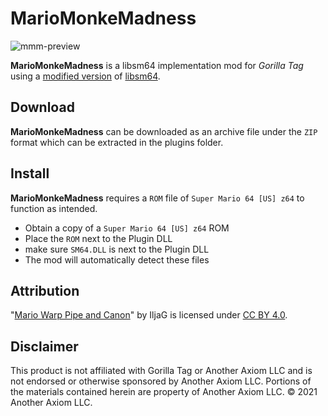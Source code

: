 # MarioMonkeMadness
![mmm-preview](https://github.com/lunakittyyy/MarioMonkeMadness/assets/17483712/c701c8f0-b7fe-4e55-9a1c-73258c34b53b)

**MarioMonkeMadness** is a libsm64 implementation mod for *Gorilla Tag* using a [modified version](https://github.com/sashaantipov2012/libsm64-unity-bepinex) of [libsm64](https://github.com/libsm64/libsm64).

## Download
**MarioMonkeMadness** can be downloaded as an archive file under the ``ZIP`` format which can be extracted in the plugins folder.

## Install
**MarioMonkeMadness** requires a ``ROM`` file of ``Super Mario 64 [US] z64`` to function as intended.
- Obtain a copy of a ``Super Mario 64 [US] z64`` ROM
- Place the ``ROM`` next to the Plugin DLL
- make sure ``SM64.DLL`` is next to the Plugin DLL
- The mod will automatically detect these files

## Attribution
"[Mario Warp Pipe and Canon](https://skfb.ly/oPNJ6)" by IljaG is licensed under [CC BY 4.0](https://creativecommons.org/licenses/by/4.0/).

## Disclaimer
This product is not affiliated with Gorilla Tag or Another Axiom LLC and is not endorsed or otherwise sponsored by Another Axiom LLC. Portions of the materials contained herein are property of Another Axiom LLC. © 2021 Another Axiom LLC.
